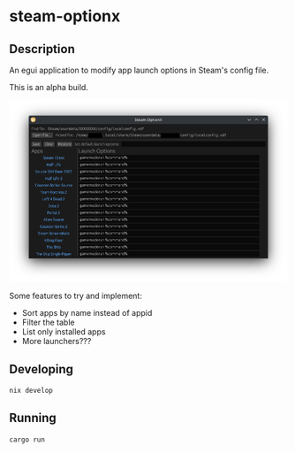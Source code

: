# steam-optionx

## Description

An egui application to modify app launch options in Steam's config file.

This is an alpha build.

![Alpha](assets/steam-optionx-alpha.png)

Some features to try and implement:

- Sort apps by name instead of appid
- Filter the table
- List only installed apps
- More launchers???

## Developing

```sh
nix develop
```

## Running

```sh
cargo run
```
